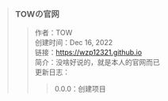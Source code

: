 > ### TOWの官网
>> 作者：TOW\
>> 创建时间：Dec 16, 2022\
>> 链接：https://wzp12321.github.io \
>> 简介：没啥好说的，就是本人的官网而已\
>> 更新日志：
>>> 0.0.0：创建项目

